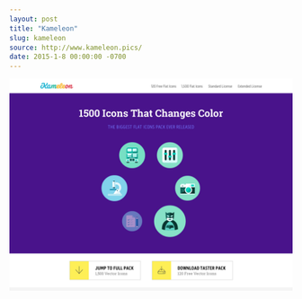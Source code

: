 ```yaml
---
layout: post 
title: "Kameleon"
slug: kameleon
source: http://www.kameleon.pics/
date: 2015-1-8 00:00:00 -0700
---
```


<img src="/screenshots/kameleon.jpg">
